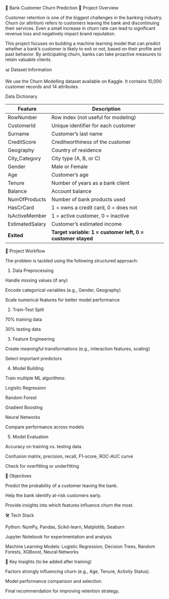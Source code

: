 🏦 Bank Customer Churn Prediction
📌 Project Overview

Customer retention is one of the biggest challenges in the banking industry. Churn (or attrition) refers to customers leaving the bank and discontinuing their services. Even a small increase in churn rate can lead to significant revenue loss and negatively impact brand reputation.

This project focuses on building a machine learning model that can predict whether a bank’s customer is likely to exit or not, based on their profile and past behavior. By anticipating churn, banks can take proactive measures to retain valuable clients.

📊 Dataset Information

We use the Churn Modelling dataset available on Kaggle. It contains 10,000 customer records and 14 attributes.

Data Dictionary

| Feature         | Description                                                 |
| --------------- | ----------------------------------------------------------- |
| RowNumber       | Row index (not useful for modeling)                         |
| CustomerId      | Unique identifier for each customer                         |
| Surname         | Customer’s last name                                        |
| CreditScore     | Creditworthiness of the customer                            |
| Geography       | Country of residence                                        |
| City\_Category  | City type (A, B, or C)                                      |
| Gender          | Male or Female                                              |
| Age             | Customer’s age                                              |
| Tenure          | Number of years as a bank client                            |
| Balance         | Account balance                                             |
| NumOfProducts   | Number of bank products used                                |
| HasCrCard       | 1 = owns a credit card, 0 = does not                        |
| IsActiveMember  | 1 = active customer, 0 = inactive                           |
| EstimatedSalary | Customer’s estimated income                                 |
| **Exited**      | **Target variable: 1 = customer left, 0 = customer stayed** |


🔄 Project Workflow

The problem is tackled using the following structured approach:

1. Data Preprocessing

Handle missing values (if any)

Encode categorical variables (e.g., Gender, Geography)

Scale numerical features for better model performance

2. Train-Test Split

70% training data

30% testing data

3. Feature Engineering

Create meaningful transformations (e.g., interaction features, scaling)

Select important predictors

4. Model Building

Train multiple ML algorithms:

Logistic Regression

Random Forest

Gradient Boosting

Neural Networks

Compare performance across models

5. Model Evaluation

Accuracy on training vs. testing data

Confusion matrix, precision, recall, F1-score, ROC-AUC curve

Check for overfitting or underfitting

🎯 Objectives

Predict the probability of a customer leaving the bank.

Help the bank identify at-risk customers early.

Provide insights into which features influence churn the most.

🛠️ Tech Stack

Python: NumPy, Pandas, Scikit-learn, Matplotlib, Seaborn

Jupyter Notebook for experimentation and analysis

Machine Learning Models: Logistic Regression, Decision Trees, Random Forests, XGBoost, Neural Networks

📌 Key Insights (to be added after training)

Factors strongly influencing churn (e.g., Age, Tenure, Activity Status).

Model performance comparison and selection.

Final recommendation for improving retention strategy.
